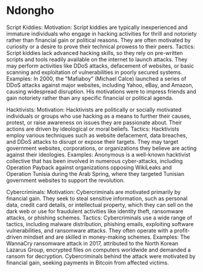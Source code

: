 # Ndongho
Script Kiddies:
Motivation: Script kiddies are typically inexperienced and immature individuals who engage in hacking activities for thrill and notoriety rather than financial gain or political reasons. They are often motivated by curiosity or a desire to prove their technical prowess to their peers.
Tactics: Script kiddies lack advanced hacking skills, so they rely on pre-written scripts and tools readily available on the internet to launch attacks. They may perform activities like DDoS attacks, defacement of websites, or basic scanning and exploitation of vulnerabilities in poorly secured systems.
Examples: In 2000, the "Mafiaboy" (Michael Calce) launched a series of DDoS attacks against major websites, including Yahoo, eBay, and Amazon, causing widespread disruption. His motivations were to impress friends and gain notoriety rather than any specific financial or political agenda.

Hacktivists:
Motivation: Hacktivists are politically or socially motivated individuals or groups who use hacking as a means to further their causes, protest, or raise awareness on issues they are passionate about. Their actions are driven by ideological or moral beliefs.
Tactics: Hacktivists employ various techniques such as website defacement, data breaches, and DDoS attacks to disrupt or expose their targets. They may target government websites, corporations, or organizations they believe are acting against their ideologies.
Examples: Anonymous is a well-known hacktivist collective that has been involved in numerous cyber-attacks, including Operation Payback against organizations opposing WikiLeaks and Operation Tunisia during the Arab Spring, where they targeted Tunisian government websites to support the revolution.

Cybercriminals:
Motivation: Cybercriminals are motivated primarily by financial gain. They seek to steal sensitive information, such as personal data, credit card details, or intellectual property, which they can sell on the dark web or use for fraudulent activities like identity theft, ransomware attacks, or phishing schemes.
Tactics: Cybercriminals use a wide range of tactics, including malware distribution, phishing emails, exploiting software vulnerabilities, and ransomware attacks. They often operate with a profit-driven mindset and are skilled in money-making schemes.
Examples: The WannaCry ransomware attack in 2017, attributed to the North Korean Lazarus Group, encrypted files on computers worldwide and demanded a ransom for decryption. Cybercriminals behind the attack were motivated by financial gain, seeking payments in Bitcoin from affected victims.

